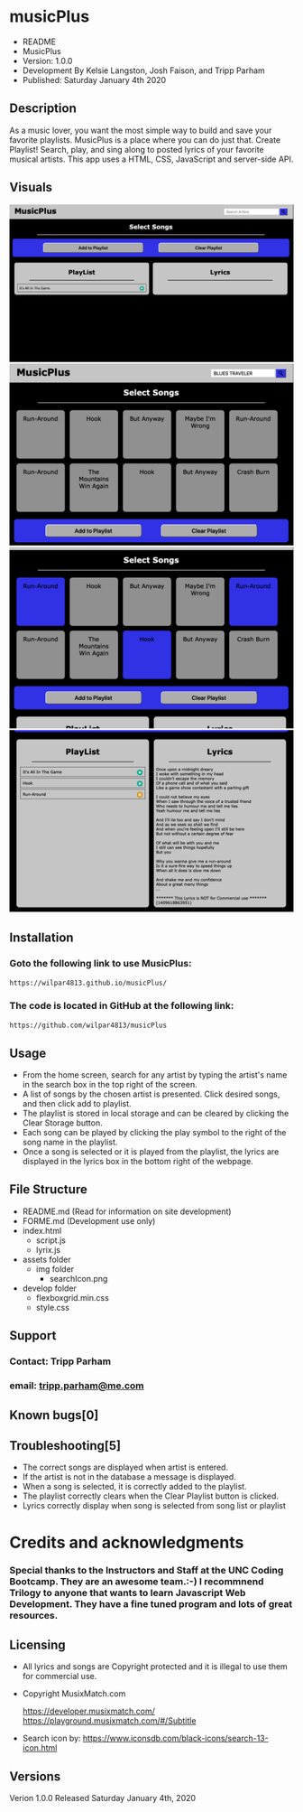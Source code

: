 # musicPlus

*   README
*   MusicPlus
*   Version: 1.0.0
*   Development By Kelsie Langston, Josh Faison, and Tripp Parham
*   Published: Saturday January 4th 2020

## Description
As a music lover, you want the most simple way to build and save your favorite playlists.  MusicPlus is a place where you can do just that. Create Playlist! Search, play, and sing along to posted lyrics of your favorite musical artists.  This app uses a HTML, CSS, JavaScript and server-side API.

## Visuals
![Music Plus Image](./assets/img/musicPlus.png)
![Music Plus Image](./assets/img/musicPlus2.png)
![Music Plus Image](./assets/img/musicPlus3.png)
![Music Plus Image](./assets/img/musicPlus4.png)

## Installation

### Goto the following link to use MusicPlus:

    https://wilpar4813.github.io/musicPlus/

### The code is located in GitHub at the following link:

    https://github.com/wilpar4813/musicPlus

## Usage
* From the home screen, search for any artist by typing the artist's name in the search box in the top right of the screen.
* A list of songs by the chosen artist is presented. Click desired songs, and then click add to playlist.
* The playlist is stored in local storage and can be cleared by clicking the Clear Storage button.
* Each song can be played by clicking the play symbol to the right of the song name in the playlist.
* Once a song is selected or it is played from the playlist, the lyrics are displayed in the lyrics box in the bottom right of the webpage.

## File Structure

* README.md (Read for information on site development)
* FORME.md (Development use only)
* index.html
    * script.js
    * lyrix.js
* assets folder
    * img folder
        * searchIcon.png
* develop folder
    * flexboxgrid.min.css
    * style.css

## Support
### Contact: Tripp Parham 
### email: tripp.parham@me.com

## Known bugs[0]

## Troubleshooting[5]
* The correct songs are displayed when artist is entered.
* If the artist is not in the database a message is displayed.
* When a song is selected, it is correctly added to the playlist.
* The playlist correctly clears when the Clear Playlist button is clicked.
* Lyrics correctly display when song is selected from song list or playlist

# Credits and acknowledgments
### Special thanks to the Instructors and Staff at the UNC Coding Bootcamp. They are an awesome team.:-) I recommnend Trilogy to anyone that wants to learn Javascript Web Development. They have a fine tuned program and lots of great resources.

## Licensing
* All lyrics and songs are Copyright protected and it is illegal to use them for commercial use.
* Copyright MusixMatch.com

    https://developer.musixmatch.com/
    https://playground.musixmatch.com/#/Subtitle

* Search icon by:
    https://www.iconsdb.com/black-icons/search-13-icon.html

## Versions
Verion 1.0.0 Released Saturday January 4th, 2020


